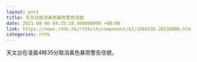 ```yaml
---
layout: post
title: 天文台取消黃色暴雨警告信號
date: 2021-08-06 04:35:50.000000000 +08:00
link: https://news.rthk.hk/rthk/ch/component/k2/1604536-20210806.htm
categories: rthk
---
```


天文台在凌晨4時35分取消黃色暴雨警告信號。
